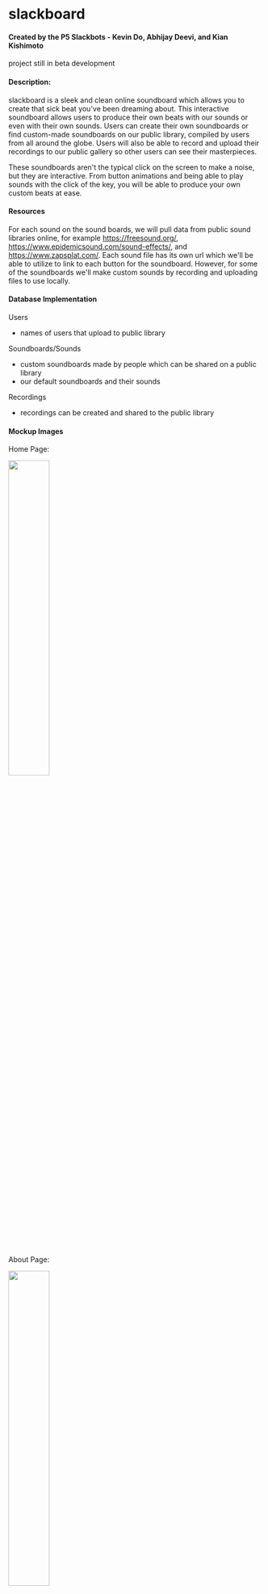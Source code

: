# slackboard
#### Created by the P5 Slackbots -  Kevin Do, Abhijay Deevi, and Kian Kishimoto
project still in beta development


#### Description:
slackboard is a sleek and clean online soundboard which allows you to create that sick beat you've been dreaming about.
This interactive soundboard allows users to produce their own beats with our sounds or even with their own 
sounds. Users can create their own soundboards or find custom-made soundboards on our public library, compiled by users from all around the globe. 
Users will also be able to record and upload their recordings to our public gallery so other users can see their masterpieces.

These soundboards aren't the typical click on the screen to make a noise, but they are interactive. From button animations and being able to play sounds with the click of the key, you will be able to produce your own custom beats at ease.


#### Resources
For each sound on the sound boards, we will pull data from public sound libraries online, for example https://freesound.org/, https://www.epidemicsound.com/sound-effects/, and https://www.zapsplat.com/. Each sound file has its own url which we'll be able to utilize to link to each button for the soundboard. However, for some of the soundboards we'll make custom sounds by recording and uploading files to use locally. 

#### Database Implementation
Users
- names of users that upload to public library

Soundboards/Sounds
- custom soundboards made by people which can be shared on a public library
- our default soundboards and their sounds

Recordings
- recordings can be created and shared to the public library

#### Mockup Images

Home Page:
<p>
<img src="https://media.discordapp.net/attachments/744422103788552192/788653409645101066/unknown.png" height=40% width=40%>
</p>

About Page: 
<p>
<img src="https://media.discordapp.net/attachments/744422103788552192/788653979671199754/unknown.png" height=40% width=40%>
</p>

#### Table of Collaborators
|      Name      | Github Username |
|:--------------:|:---------------:|
|    Kevin Do    |   kevin-dough   |
|  Abhijay Deevi |     Dubshott    |
| Kian Kishimoto |     Uhpachee    |
 
 


#### [Project Plan](https://docs.google.com/document/d/1AE2wDFp38JuWuyR5VViy-U6sAXsbcRyoU44dgAqBC0o/edit)
#### [Scrum Board](https://github.com/kevin-dough/p5slackbots/projects/1)
